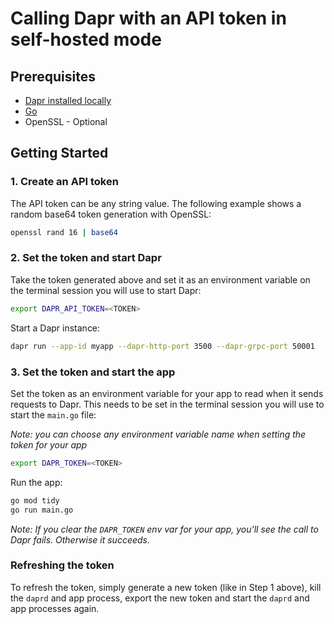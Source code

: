 # Calling Dapr with an API token in self-hosted mode

## Prerequisites

* [Dapr installed locally](https://docs.dapr.io/getting-started/install-dapr-cli/)
* [Go](https://go.dev/doc/install)
* OpenSSL - Optional

## Getting Started

### 1. Create an API token

The API token can be any string value. The following example shows a random base64 token generation with OpenSSL:

```bash
openssl rand 16 | base64
```

### 2. Set the token and start Dapr

Take the token generated above and set it as an environment variable on the terminal session you will use to start Dapr:

```bash
export DAPR_API_TOKEN=<TOKEN>
```

Start a Dapr instance:

```bash
dapr run --app-id myapp --dapr-http-port 3500 --dapr-grpc-port 50001
```

### 3. Set the token and start the app

Set the token as an environment variable for your app to read when it sends requests to Dapr. This needs to be set in the terminal session you will use to start the `main.go` file:

*Note: you can choose any environment variable name when setting the token for your app*

```bash
export DAPR_TOKEN=<TOKEN>
```

Run the app:

```bash
go mod tidy
go run main.go
```

*Note: If you clear the `DAPR_TOKEN` env var for your app, you'll see the call to Dapr fails. Otherwise it succeeds.*

### Refreshing the token

To refresh the token, simply generate a new token (like in Step 1 above), kill the `daprd` and app process, export the new token and start the `daprd` and app processes again.